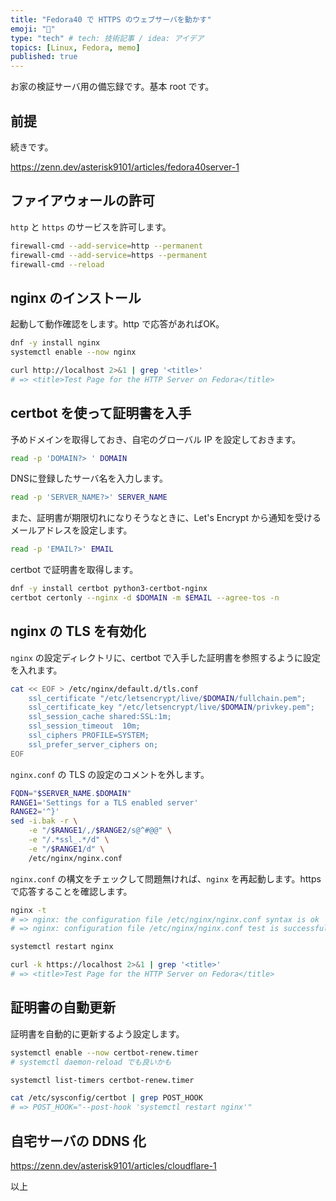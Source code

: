 ```yaml
---
title: "Fedora40 で HTTPS のウェブサーバを動かす"
emoji: "🚁"
type: "tech" # tech: 技術記事 / idea: アイデア
topics: [Linux, Fedora, memo]
published: true
---
```


お家の検証サーバ用の備忘録です。基本 root です。

## 前提

続きです。

<https://zenn.dev/asterisk9101/articles/fedora40server-1>

## ファイアウォールの許可

`http` と `https` のサービスを許可します。

```bash
firewall-cmd --add-service=http --permanent
firewall-cmd --add-service=https --permanent
firewall-cmd --reload
```

## nginx のインストール

起動して動作確認をします。http で応答があればOK。

```bash
dnf -y install nginx
systemctl enable --now nginx

curl http://localhost 2>&1 | grep '<title>'
# => <title>Test Page for the HTTP Server on Fedora</title>
```

## certbot を使って証明書を入手

予めドメインを取得しておき、自宅のグローバル IP を設定しておきます。

```bash
read -p 'DOMAIN?> ' DOMAIN
```

DNSに登録したサーバ名を入力します。

```bash
read -p 'SERVER_NAME?>' SERVER_NAME
```

また、証明書が期限切れになりそうなときに、Let's Encrypt から通知を受けるメールアドレスを設定します。

```bash
read -p 'EMAIL?>' EMAIL
```

certbot で証明書を取得します。

```bash
dnf -y install certbot python3-certbot-nginx
certbot certonly --nginx -d $DOMAIN -m $EMAIL --agree-tos -n
```

## nginx の TLS を有効化

`nginx` の設定ディレクトリに、certbot で入手した証明書を参照するように設定を入れます。

```bash
cat << EOF > /etc/nginx/default.d/tls.conf
    ssl_certificate "/etc/letsencrypt/live/$DOMAIN/fullchain.pem";
    ssl_certificate_key "/etc/letsencrypt/live/$DOMAIN/privkey.pem";
    ssl_session_cache shared:SSL:1m;
    ssl_session_timeout  10m;
    ssl_ciphers PROFILE=SYSTEM;
    ssl_prefer_server_ciphers on;
EOF
```

`nginx.conf` の TLS の設定のコメントを外します。

```bash
FQDN="$SERVER_NAME.$DOMAIN"
RANGE1='Settings for a TLS enabled server'
RANGE2='^}'
sed -i.bak -r \
    -e "/$RANGE1/,/$RANGE2/s@^#@@" \
    -e "/.*ssl_.*/d" \
    -e "/$RANGE1/d" \
    /etc/nginx/nginx.conf
```

`nginx.conf` の構文をチェックして問題無ければ、`nginx` を再起動します。https で応答することを確認します。

```bash
nginx -t
# => nginx: the configuration file /etc/nginx/nginx.conf syntax is ok
# => nginx: configuration file /etc/nginx/nginx.conf test is successful

systemctl restart nginx

curl -k https://localhost 2>&1 | grep '<title>'
# => <title>Test Page for the HTTP Server on Fedora</title>
```

## 証明書の自動更新

証明書を自動的に更新するよう設定します。

```bash
systemctl enable --now certbot-renew.timer
# systemctl daemon-reload でも良いかも

systemctl list-timers certbot-renew.timer

cat /etc/sysconfig/certbot | grep POST_HOOK
# => POST_HOOK="--post-hook 'systemctl restart nginx'"
```

## 自宅サーバの DDNS 化

<https://zenn.dev/asterisk9101/articles/cloudflare-1>

以上
